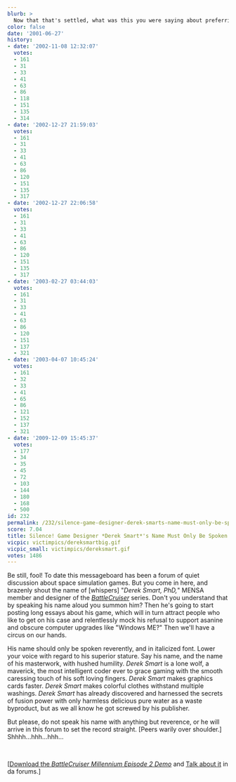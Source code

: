 ```yaml
---
blurb: >
  Now that that's settled, what was this you were saying about preferring PUNY spaceships?
color: false
date: '2001-06-27'
history:
- date: '2002-11-08 12:32:07'
  votes:
  - 161
  - 31
  - 33
  - 41
  - 63
  - 86
  - 118
  - 151
  - 135
  - 314
- date: '2002-12-27 21:59:03'
  votes:
  - 161
  - 31
  - 33
  - 41
  - 63
  - 86
  - 120
  - 151
  - 135
  - 317
- date: '2002-12-27 22:06:58'
  votes:
  - 161
  - 31
  - 33
  - 41
  - 63
  - 86
  - 120
  - 151
  - 135
  - 317
- date: '2003-02-27 03:44:03'
  votes:
  - 161
  - 31
  - 33
  - 41
  - 63
  - 86
  - 120
  - 151
  - 137
  - 321
- date: '2003-04-07 10:45:24'
  votes:
  - 161
  - 32
  - 33
  - 41
  - 65
  - 86
  - 121
  - 152
  - 137
  - 321
- date: '2009-12-09 15:45:37'
  votes:
  - 177
  - 34
  - 35
  - 45
  - 72
  - 103
  - 144
  - 180
  - 168
  - 500
id: 232
permalink: /232/silence-game-designer-derek-smarts-name-must-only-be-spoken-in-hushed-tones/
score: 7.04
title: Silence! Game Designer *Derek Smart*'s Name Must Only Be Spoken in Hushed Tones
vicpic: victimpics/dereksmartbig.gif
vicpic_small: victimpics/dereksmart.gif
votes: 1486
---
```


Be still, fool! To date this messageboard has been a forum of quiet
discussion about space simulation games. But you come in here, and
brazenly shout the name of \[whispers\] "*Derek Smart, PhD,*" MENSA
member and designer of the
*[BattleCruiser](http://web.archive.org/web/20010627000000/http://www.fileplanet.com/index.asp?section=445&file=61798)*
series. Don't you understand that by speaking his name aloud you summon
him? Then he's going to start posting long essays about his game, which
will in turn attract people who like to get on his case and relentlessly
mock his refusal to support asanine and obscure computer upgrades like
"Windows ME?" Then we'll have a circus on our hands.

His name should only be spoken reverently, and in italicized font. Lower
your voice with regard to his superior stature. Say his name, and the
name of his masterwork, with hushed humility. *Derek Smart* is a lone
wolf, a maverick, the most intelligent coder ever to grace gaming with
the smooth caressing touch of his soft loving fingers. *Derek Smart*
makes graphics cards faster. *Derek Smart* makes colorful clothes
withstand multiple washings. *Derek Smart* has already discovered and
harnessed the secrets of fusion power with only harmless delicious pure
water as a waste byproduct, but as we all know he got screwed by his
publisher.

But please, do not speak his name with anything but reverence, or he
will arrive in this forum to set the record straight. \[Peers warily
over shoulder.\] Shhhh...hhh...hhh...

&nbsp;

\[[Download the *BattleCruiser Millennium Episode 2
Demo*](http://web.archive.org/web/20010627000000/http://www.fileplanet.com/index.asp?section=445&file=61798)
and [Talk about
it](http://web.archive.org/web/20010627000000/http://www.forumplanet.com/fileplanet/topic.asp?fid=1574&tid=239695)
in da forums.\]
